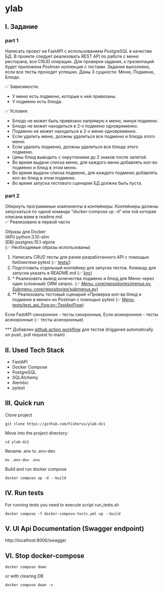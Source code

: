 # ylab

## I. Задание

### part 1

Написать проект на FastAPI с использованием PostgreSQL в качестве БД. В проекте следует реализовать REST API по работе с меню ресторана, все CRUD операции. Для проверки задания, к презентаций будет приложена Postman коллекция с тестами. Задание выполнено, если все тесты проходят успешно.
Даны 3 сущности: Меню, Подменю, Блюдо.

✅ Зависимости:
- У меню есть подменю, которые к ней привязаны.
- У подменю есть блюда.

✅ Условия:
- Блюдо не может быть привязано напрямую к меню, минуя подменю.
- Блюдо не может находиться в 2-х подменю одновременно.
- Подменю не может находиться в 2-х меню одновременно.
- Если удалить меню, должны удалиться все подменю и блюда этого меню.
- Если удалить подменю, должны удалиться все блюда этого подменю.
- Цены блюд выводить с округлением до 2 знаков после запятой.
- Во время выдачи списка меню, для каждого меню добавлять кол-во подменю и блюд в этом меню.
- Во время выдачи списка подменю, для каждого подменю добавлять кол-во блюд в этом подменю.
- Во время запуска тестового сценария БД должна быть пуста.

### part 2

Обернуть программные компоненты в контейнеры. Контейнеры должны запускаться по одной команде “docker-compose up -d” или той которая описана вами в readme.md. <br>
✅ Реализовано в первой части

Образы для Docker: <br>
(API) python:3.10-slim <br>
(DB) postgres:15.1-alpine <br>
(✅ Необходимые образы использованы)

1. Написать CRUD тесты для ранее разработанного API с помощью библиотеки pytest (✅ [tests/](tests))
2. Подготовить отдельный контейнер для запуска тестов. Команду для запуска указать в README.md (✅ [linc](https://github.com/Fisherus/ylab-dz1#iv-run-tests))
3. \* Реализовать вывод количества подменю и блюд для Меню через один (сложный) ORM запрос. (✅ [Menu: core/repositories/menus.py](core/repositories/menus.py), [Submenu: core/repositories/submenus.py](core/repositories/submenus.py))
4. ** Реализовать тестовый сценарий «Проверка кол-ва блюд и подменю в меню» из Postman с помощью pytest (✅ [Menu: tests/test_api_flow.py::TestApiFlow](tests/test_api_flow.py))

Если FastAPI синхронное - тесты синхронные, Если асинхронное - тесты асинхронные (✅ тесты асинхронные)

*** Добавлен [github action workflow](.github/workflows/tests.yml) для тестов (triggered automatically on push, pull request to main)

## II. Used Tech Stack

- FastAPI
- Docker Compose
- PostgreSQL
- SQLAlchemy
- Alembic
- pytest

## III. Quick run

Clone project
```commandline
git clone https://github.com/Fisherus/ylab-dz1
```

Move into the project directory:
```commandline
cd ylab-dz1
```

Rename .env to .env-dev
```commandline
mv .env-dev .env
```
Build and run docker compose
```commandline
docker compose up -d --build
```

## IV. Run tests

For running tests you need to execute script run_tests.sh
```
docker compose -f docker-compose-tests.yml up --build
```

## V. UI Api Documentation (Swagger endpoint)
http://localhost:8000/swagger

## VI. Stop docker-compose

```
docker compose down
```
or with clearing DB
```commandline
docker compose down -v
```
